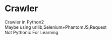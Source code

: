 # Crawler
Crawler in Python2  
Maybe using urllib,Selenium+PhantomJS,Request  
Not Pythonic
For Learning
